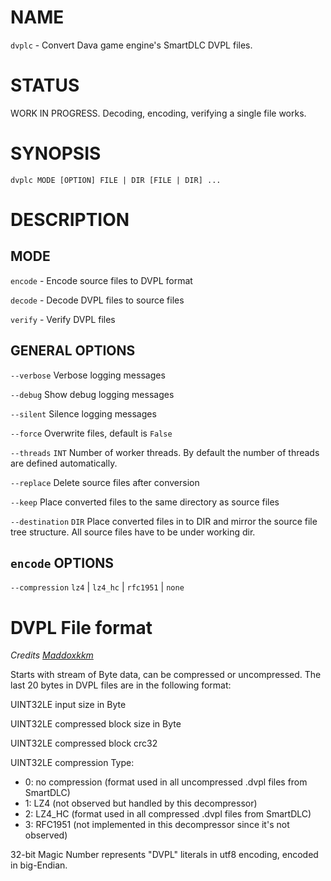 # NAME

`dvplc` - Convert Dava game engine's SmartDLC DVPL files. 

# STATUS

WORK IN PROGRESS. Decoding, encoding, verifying a single file works. 

# SYNOPSIS

`dvplc MODE [OPTION] FILE | DIR [FILE | DIR] ...`

# DESCRIPTION

## MODE

`encode` - Encode source files to DVPL format

`decode` - Decode DVPL files to source files

`verify` - Verify DVPL files

## GENERAL OPTIONS

`--verbose` Verbose logging messages

`--debug` Show debug logging messages 

`--silent` Silence logging messages

`--force` Overwrite files, default is `False`

`--threads` `INT` Number of worker threads. By default the number of threads are defined automatically. 

`--replace` Delete source files after conversion

`--keep` Place converted files to the same directory as source files

`--destination` `DIR` Place converted files in to DIR and mirror the source file tree structure. All source files have to be under working dir. 

## `encode` OPTIONS

`--compression` `lz4` | `lz4_hc` | `rfc1951` | `none`

# DVPL File format

*Credits [Maddoxkkm](https://github.com/Maddoxkkm)*

Starts with stream of Byte data, can be compressed or uncompressed. The last 20 bytes in DVPL files are in the following format:

UINT32LE input size in Byte

UINT32LE compressed block size in Byte

UINT32LE compressed block crc32

UINT32LE compression Type:
* 0: no compression (format used in all uncompressed .dvpl files from SmartDLC)
* 1: LZ4 (not observed but handled by this decompressor)
* 2: LZ4_HC (format used in all compressed .dvpl files from SmartDLC)
* 3: RFC1951 (not implemented in this decompressor since it's not observed)

32-bit Magic Number represents "DVPL" literals in utf8 encoding, encoded in big-Endian.
